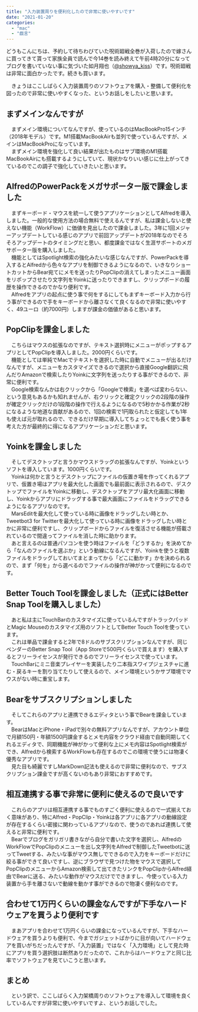 ```yaml
---
title: "入力装置周りを便利化したので非常に使いやすいです"
date: "2021-01-20"
categories: 
  - "mac"
  - "戯言"
---
```


どうもこんにちは、予約して待ちわびていた呪術廻戦全巻が入荷したので嫁さんに買ってきて貰って家族全員で読んで今14巻を読み終えて午前4時20分になってブログを書いていない事に気づいた如月翔也（[@showya\_kiss](http://twitter.com/showya_kiss)）です。呪術廻戦は非常に面白かったです。続きも買います。  
  
　きょうはここしばらく入力装置周りのソフトウェアを購入・整備して便利化を図ったので非常に使いやすくなった、というお話しをしたいと思います。  

## まずメインなんですが

　まずメイン環境についてなんですが、使っているのはMacBookPro15インチ（2018年モデル）です。M1搭載MacBookAirも並列で使っているんですが、メインはMacBookProになっています。  
　まずメイン環境を強化して良い結果が出たものはサブ環境のM1搭載MacBookAirにも搭載するようにしていて、現状かなりいい感じに仕上がってきているのでこの調子で強化していきたいと思います。  

## AlfredのPowerPackをメガサポーター版で課金しました

　まずキーボード・マウスを統一して使うアプリケーションとしてAlfredを導入しました。一般的な使用方法の場合無料で使えるんですが、私は課金しないと使えない機能（WorkFlow）に価値を見出したので課金しました。3年に1回メジャーアップデートしている感じのアプリで前回アップデートが2018年なのでそろそろアップデートのタイミングだと思い、都度課金ではなく生涯サポートのメガサポーター版を購入しました。  
　機能としてはSpotlight検索の強化みたいな感じなんですが、PowerPackを導入するとAlfredから色々なアプリを制御できるようになるので、いきなりショートカットからBear宛てにメモを送ったりPopClipの消えてしまったメニュー画面をリポップさせたり文字列をYoinkに送ったりできますし、クリップボードの履歴を操作できるのでかなり便利です。  
　Alfredをアプリの起点に使う事で何をするにしてもまずキーボード入力から行う事ができるので手をキーボードから離さなくて良くなるので非常に使いやすく、49ユーロ（約7000円）しますが課金の価値があると思います。  

## PopClipを課金しました

　こちらはマウスの拡張なのですが、テキスト選択時にメニューがポップするアプリとしてPopClipを導入しました。2000円くらいです。  
　機能としては単純でMacでテキストを選択した時に自動でメニューが出るだけなんですが、メニューをカスタマイズできるので選択から直接Google翻訳に飛んだりAmazonで検索したりYoinkに文字列を送ったりする事ができるので、非常に便利です。  
　Google検索なんかは右クリックから「Googleで検索」を選べば変わらない、という意見もあるかも知れませんが、右クリックと確定クリックの2段階の操作が確定クリックだけの1段階の操作で行えるようになるので5秒かかる作業が2秒になるような地道な貢献があるので、1回の検索で1円取られたと仮定しても1年も使えば元が取れるので、できるだけ早期に導入してちょっとでも長く使う事を考えた方が最終的に得になるアプリケーションだと思います。  

## Yoinkを課金しました

　そしてデスクトップと言うかマウスドラッグの拡張なんですが、Yoinkというソフトを導入しています。1000円くらいです。  
　Yoinkは何かと言うとデスクトップにファイルの仮置き場を作ってくれるアプリで、仮置き場はアプリを最大化した画面でも最前面に表示されるので、デスクトップでファイルをYoinkに移動し、デスクトップをアプリ最大化画面に移動し、Yoinkからアプリにドラッグする事で最大画面にファイルをドラッグできるようになるアプリなのです。  
　MarsEditを最大化して使っている時に画像をドラッグしたい時とか、Tweetbot3 for Twitterを最大化して使っている時に画像をドラッグしたい時とかに非常に便利ですし、クリップボードからファイルを復活させる機能が搭載されているので間違ってファイルを消した時に助かります。  
　あと言えるのは普通パソコンを使う時はファイルを「どうするか」を決めてから「なんのファイルを選ぶか」という動線になるんですが、Yoinkを使うと複数ファイルをドラッグしておいてまとまってから「どこに動かす」かを決められるので、まず「何を」から選べるのでファイルの操作が神がかって便利になるのです。  

## Better Touch Toolを課金しました（正式にはBetter Snap Toolを購入しました）

　あと私は主にTouchBarのカスタマイズに使っているんですがトラックパッドとMagic Mouseのカスタマイズ用のソフトとしてBetter Touch Toolを使っています。  
　これは単品で課金すると2年で8ドルのサブスクリプションなんですが、同じベンダーのBetter Snap Tool（App Storeで500円くらいで買えます）を購入するとフリーライセンスが発行できるのでフリーライセンスで使っています。  
　TouchBarにミニ音楽プレイヤーを実装したり二本指スワイプジェスチャに進む・戻るキーを割り当てたりして使えるので、メイン環境というかサブ環境でマウスがない時に重宝します。  

## Bearをサブスクリプションしました

　そしてこれらのアプリと連携できるエディタという事でBearを課金しています。  
　BearはMacとiPhone・iPadで別々の無料アプリなんですが、アカウント単位で月額150円・年額1500円課金するとメモ内容をクラウド経由で自動同期してくれるエディタで、同期機能が神がかって便利な上にメモ内容はSpotlight検索ができ、Alfredから検索するWorkFlowも存在するのでこの環境で使うには物凄く優秀なアプリです。  
　見た目も綺麗ですしMarkDown記法も使えるので非常に便利なので、サブスクリプション課金ですが高くないのもあり非常におすすめです。  

## 相互連携する事で非常に便利に使えるので良いです

　これらのアプリは相互連携する事でものすごく便利に使えるので一式揃えておく意味があり、特にAlfred・PopClip・Yoinkは各アプリに各アプリの動線設定が存在するくらい密接に関わっているアプリなので、使うのであれば連携して使えると非常に便利です。  
　Bearでブログをガリガリ書きながら自分で書いた文字を選択し、AlfredのWorkFlowでPopClipのメニューを出し文字列をAlfredで制御したTweetbotに送ってTweetする、みたいな事がマウス無しでできるので入力をキーボードだけに絞る事ができて良いですし、逆にブラウザで見つけた物をマウスで選択してPopClipのメニューからAmazon検索して出てきたリンクをPopClipからAlfred経由でBearに送る、みたいな動作がマウスだけでできますし、今使っている入力装置から手を離さないで動線を動かす事ができるので物凄く便利なのです。  

## 合わせて1万円くらいの課金なんですが下手なハードウェアを買うより便利です

　まあアプリを合わせて1万円くらいの課金になっているんですが、下手なハードウェアを買うよりも便利で、今までガジェットばかりに目が向いてハードウェアを買いがちだったんですが、「入力装置」ではなく「入力環境」として見た時にアプリを買う選択肢は断然ありだったので、これからはハードウェアと同じ比率でソフトウェアを見ていこうと思います。  

## まとめ

　という訳で、ここしばらく入力架橋周りのソフトウェアを導入して環境を良くしているんですが非常に使いやすいですよ、というお話しでした。
